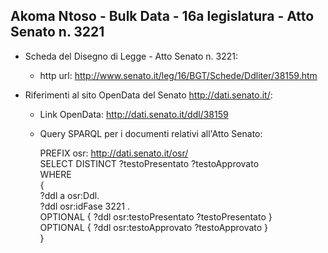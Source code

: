 ## Akoma Ntoso - Bulk Data - 16a legislatura - Atto Senato n. 3221 ##

* Scheda del Disegno di Legge - Atto Senato n. 3221:
	* http url: http://www.senato.it/leg/16/BGT/Schede/Ddliter/38159.htm

* Riferimenti al sito OpenData del Senato http://dati.senato.it/:
	* Link OpenData: http://dati.senato.it/ddl/38159
	* Query SPARQL per i documenti relativi all'Atto Senato:

        PREFIX osr: <http://dati.senato.it/osr/>  
		SELECT DISTINCT ?testoPresentato ?testoApprovato  
		WHERE  
		{  
		    ?ddl a osr:Ddl.  
		    ?ddl osr:idFase 3221 .  
		    OPTIONAL { ?ddl osr:testoPresentato ?testoPresentato }  
		    OPTIONAL { ?ddl osr:testoApprovato ?testoApprovato }  
		}
		